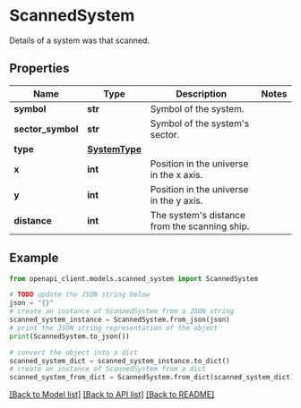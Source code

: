 # ScannedSystem

Details of a system was that scanned.

## Properties

Name | Type | Description | Notes
------------ | ------------- | ------------- | -------------
**symbol** | **str** | Symbol of the system. | 
**sector_symbol** | **str** | Symbol of the system&#39;s sector. | 
**type** | [**SystemType**](SystemType.md) |  | 
**x** | **int** | Position in the universe in the x axis. | 
**y** | **int** | Position in the universe in the y axis. | 
**distance** | **int** | The system&#39;s distance from the scanning ship. | 

## Example

```python
from openapi_client.models.scanned_system import ScannedSystem

# TODO update the JSON string below
json = "{}"
# create an instance of ScannedSystem from a JSON string
scanned_system_instance = ScannedSystem.from_json(json)
# print the JSON string representation of the object
print(ScannedSystem.to_json())

# convert the object into a dict
scanned_system_dict = scanned_system_instance.to_dict()
# create an instance of ScannedSystem from a dict
scanned_system_from_dict = ScannedSystem.from_dict(scanned_system_dict)
```
[[Back to Model list]](../README.md#documentation-for-models) [[Back to API list]](../README.md#documentation-for-api-endpoints) [[Back to README]](../README.md)


